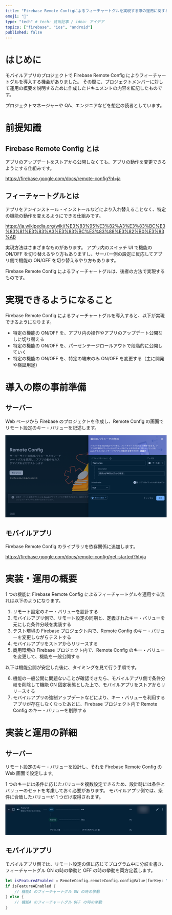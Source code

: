 ```yaml
---
title: "Firebase Remote Configによるフィーチャートグルを実現する際の運用に関する概要"
emoji: "📡"
type: "tech" # tech: 技術記事 / idea: アイデア
topics: ["firebase", "ios", "android"]
published: false
---
```


# はじめに

モバイルアプリのプロジェクトで Firebase Remote Config によりフィーチャートグルを導入する機会がありました。
その際に、プロジェクトメンバーに対して運用の概要を説明するために作成したドキュメントの内容を転記したものです。

プロジェクトマネージャーや QA、エンジニアなどを想定の読者としています。

# 前提知識

## Firebase Remote Config とは

アプリのアップデートをストアから公開しなくても、アプリの動作を変更できるようにする仕組みです。

https://firebase.google.com/docs/remote-config?hl=ja

## フィーチャートグルとは

アプリをアンインストール・インストールなどにより入れ替えることなく、特定の機能の動作を変えるようにできる仕組みです。

https://ja.wikipedia.org/wiki/%E3%83%95%E3%82%A3%E3%83%BC%E3%83%81%E3%83%A3%E3%83%BC%E3%83%88%E3%82%B0%E3%83%AB

実現方法はさまざまなものがあります。
アプリ内のスイッチ UI で機能の ON/OFF を切り替えるやり方もありますし、サーバー側の設定に反応してアプリ側で機能の ON/OFF を切り替えるやり方もあります。

Firebase Remote Config によるフィーチャートグルは、後者の方法で実現するものです。

# 実現できるようになること

Firebase Remote Config によるフィーチャートグルを導入すると、以下が実現できるようになります。

- 特定の機能の ON/OFF を、アプリ内の操作やアプリのアップデート公開なしに切り替える
- 特定の機能の ON/OFF を、パーセンテージロールアウトで段階的に公開していく
- 特定の機能の ON/OFF を、特定の端末のみ ON/OFF を変更する（主に開発や検証用途）

# 導入の際の事前準備

## サーバー

Web ページから Firebase のプロジェクトを作成し、Remote Config の画面でリモート設定のキー・バリューを記述します。

![](/images/feature-toggle-by-firebase-remote-config/create-first-key-value.png)

## モバイルアプリ

Firebase Remote Config のライブラリを依存関係に追加します。

https://firebase.google.com/docs/remote-config/get-started?hl=ja

# 実装・運用の概要

1 つの機能に Firebase Remote Config によるフィーチャートグルを適用する流れは以下のようになります。

1. リモート設定のキー・バリューを設計する
2. モバイルアプリ側で、リモート設定の同期と、定義されたキー・バリューを元にした条件分岐を実装する
3. テスト環境の Firebase プロジェクト内で、Remote Config のキー・バリューを変更しながらテストする
4. モバイルアプリをストアからリリースする
5. 商用環境の Firebase プロジェクト内で、Remote Config のキー・バリューを変更して、機能を一般公開する

以下は機能公開が安定した後に、タイミングを見て行う手順です。

6. 機能の一般公開に問題ないことが確認できたら、モバイルアプリ側で条件分岐を削除して機能 ON 固定状態とした上で、モバイルアプリをストアからリリースする
7. モバイルアプリの強制アップデートなどにより、キー・バリューを利用するアプリが存在しなくなったあとに、Firebase プロジェクト内で Remote Config のキー・バリューを削除する

# 実装と運用の詳細

## サーバー

リモート設定のキー・バリューを設計し、それを Firebase Remote Config の Web 画面で設定します。

1 つのキーには条件に応じたバリューを複数設定できるため、設計時には条件とバリューのセットを考慮しておく必要があります。
モバイルアプリ側では、条件に合致したバリューが 1 つだけ取得されます。

![](/images/feature-toggle-by-firebase-remote-config/value-conditions.png)

## モバイルアプリ

モバイルアプリ側では、リモート設定の値に応じてプログラム中に分岐を書き、フィーチャートグル ON の時の挙動と OFF の時の挙動を両方定義します。

```swift
let isFeatureAEnabled = RemoteConfig.remoteConfig.configValue(forKey: "featureA").boolValue
if isFeatureAEnabled {
    // 機能A のフィーチャートグル ON の時の挙動
} else {
    // 機能A のフィーチャートグル OFF の時の挙動
}
```
